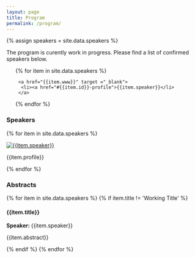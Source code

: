 ```yaml
---
layout: page
title: Program
permalink: /program/
---
```


{% assign speakers = site.data.speakers %}

<p>The program is curently work in progress. Please find a list of confirmed speakers below.</p>

<ul>
{% for item in site.data.speakers %}

     <a href="{{item.www}}" target ="_blank">
      <li><a href="#{{item.id}}-profile">{{item.speaker}}</li>
     </a>
{% endfor %}
</ul>

<h3>Speakers</h3>

{% for item in site.data.speakers %}

<div class="row">
 <div class="col-lg-12 col-md-12">
  <div class="row">
   <div class="col-sm-3 col-xs-6">
    <div class="sponsor-img" style="max-width: 300">
     <a href="{{item.www}}" target ="_blank">
      <img src="{{item.image}}" alt="{{item.speaker}}">
     </a>
    </div>
   </div>
   <div class="col-sm-9 col-xs-12">
    <p id="{{item.id}}-profile">
     {{item.profile}}
    </p>
   </div>
  </div>
 </div>
</div>
{% endfor %}

<!--
<h2>Conference Schedule</h2>
<div class="row program">
 <div class="col-xs-12">

  <div class="row">
   <div id="equalheight">
    <div class="col-sm-2 col-xs-12 time-col">
     <time>08:30 - 09:00</time>
    </div>
    <div class="col-sm-10 col-xs-12 break-col">
     Registration
    </div>
   </div>
  </div>

  <div class="row">
   <div id="equalheight">
    <div class="col-sm-2 col-xs-12 time-col">
     <time>09:00 - 09:05</time>
    </div>
    <div class="col-sm-10 col-xs-12 talk-col-morning">
     Welcome
    </div>
   </div>
  </div>
  
  <div class="row">
   <div class="col-sm-2 col-xs-12 time-col">
    <time>09:05 - 09:50</time>
   </div>
   <div class="col-sm-10 col-xs-12 talk-col-morning">
    <a href="#{{speakers[0].id}}-profile"><speaker>{{speakers[0].speaker}}</speaker></a>
    <a href="#{{speakers[0].id}}-abstract"><title>{{speakers[0].title}}</title></a>
   </div>
  </div>

  <div class="row">
   <div class="col-sm-2 col-xs-12 time-col">
    <time>09:50 - 10:30</time>
   </div>
   <div class="col-sm-10 col-xs-12 talk-col-morning">
    <a href="#{{speakers[1].id}}-profile"><speaker>{{speakers[1].speaker}}</speaker></a>
    <a href="#{{speakers[1].id}}-abstract"><title>{{speakers[1].title}}</title></a>
   </div>
  </div>

  <div class="row">
   <div class="col-sm-2 col-xs-12 time-col">
    <time>10:30 - 11:00</time>
   </div>
   <div class="col-sm-10 col-xs-12 break-col">
	Coffee Break
   </div>
  </div>
  <div class="row">
   <div class="col-sm-2 col-xs-12 time-col">
    <time>11:00 - 11:30</time>
   </div>
   <div class="col-sm-10 col-xs-12 time-col-morning">
    <speaker>Speaker</speaker>
    <title>Talk 2</title>
   </div>
  </div>
  <div class="row">
   <div class="col-sm-2 col-xs-12 time-col">
    <time>11:30 - 12:15</time>
   </div>
   <div class="col-sm-10 col-xs-12 talk-col-morning">
    <speaker>Speaker</speaker>
    <title>Talk 3</title>
   </div>
  </div>
  <div class="row">
   <div class="col-sm-2 col-xs-12 time-col">
    <time>12:15 - 13:00</time>
   </div>
   <div class="col-sm-10 col-xs-12 talk-col-morning">
    <speaker>Speaker</speaker>
    <title>Talk 4</title>
   </div>
  </div>
  <div class="row">
   <div class="col-sm-2 col-xs-12 time-col">
    <time>13:00 - 14:00</time>
   </div>
   <div class="col-sm-10 col-xs-12 break-col">
	Lunch Break
   </div>
  </div>
 </div>
</div>

<div class="row">
 <div class="col-xs-12">
  <div class="row">
   <div class="col-md-2 col-sm-12 time-col">
    <time>14:00 - 14:40</time>
   </div>
   <div class="col-md-5 col-sm-12 track-1">
    <speaker>Speaker</speaker>
    <title>Talk 1.1</title>
   </div>
   <div class="col-md-5 col-sm-12 track-2">
    <speaker>Speaker</speaker>
    <title>Talk 1.2</title>
   </div>
  </div>
 </div>
</div>
<div class="row">
 <div class="col-xs-12">
  <div class="row">
   <div class="col-md-2 col-sm-12 time-col">
    <time>14:00 - 14:40</time>
   </div>
   <div class="col-md-5 col-sm-12 track-1">
    <speaker>Speaker</speaker>
    <title>Talk 1.1</title>
   </div>
   <div class="col-md-5 col-sm-12 track-2">
    <speaker>Speaker</speaker>
    <title>Talk 1.2</title>
   </div>
  </div>
 </div>
</div>


-->

<h3>Abstracts</h3>

{% for item in site.data.speakers %}
{% if item.title != 'Working Title' %}
<div class="row">
 <div class="col-lg-12 col-md-12">
  <h4>{{item.title}}</h4>
  <strong>Speaker: </strong>{{item.speaker}}<br>
  <p id="{{item.id}}-abstract">{{item.abstract}}</p>
 </div>
</div>
{% endif %}
{% endfor %}

